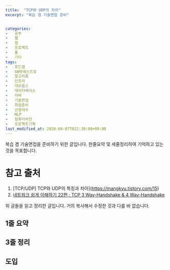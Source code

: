 ```yaml
---
title:  "TCP와 UDP의 차이"
excerpt: "복습 겸 기술면접 준비"


categories:
-   공부
-   웹
-   앱
-   프로젝트
-   툴
-   기타
tags:
-   로드맵
-   SW마에스트로
-   알고리즘
-   인프라
-   데브옵스
-   데이터베이스
-   자바
-   기술면접
-   취업준비
-   선형대수
-   NLP
-   컴퓨터비전
-   프로젝트기획
last_modified_at: 2020-04-07TO22:30:00+09:00
---
```


복습 겸 기술면접을 준비하기 위한 글입니다. 한줄요약 및 세줄정리하여 기억하고 있는 것을 목표합니다.

# 참고 출처
1. [TCP/UDP] TCP와 UDP의 특징과 차이](https://mangkyu.tistory.com/15)
2. [네트워크 쉽게 이해하기 22편 : TCP 3 Way-Handshake & 4 Way-Handshake](https://mindnet.tistory.com/entry/%EB%84%A4%ED%8A%B8%EC%9B%8C%ED%81%AC-%EC%89%BD%EA%B2%8C-%EC%9D%B4%ED%95%B4%ED%95%98%EA%B8%B0-22%ED%8E%B8-TCP-3-WayHandshake-4-WayHandshake)

위 글들을 읽고 정리한 글입니다. 거의 복사해서 수정한 것과 다를 바 없습니다.


## 1줄 요약 

## 3줄 정리

## 도입

